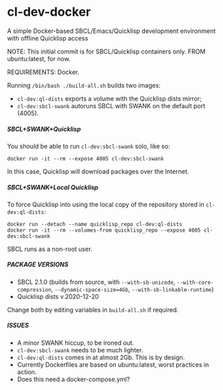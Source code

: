 # cl-dev-docker
A simple Docker-based SBCL/Emacs/Quicklisp development environment with offline Quicklisp access

NOTE: This initial commit is for SBCL/Quicklisp containers only.  FROM ubuntu:latest, for now.

REQUIREMENTS: Docker.

Running `/bin/bash ./build-all.sh` builds two images:
- `cl-dev:ql-dists` exports a volume with the Quicklisp dists mirror;
- `cl-dev:sbcl-swank` autoruns SBCL with SWANK on the default port (4005).

##### SBCL+SWANK+Quicklisp
You should be able to run `cl-dev:sbcl-swank` solo, like so:
```
docker run -it --rm --expose 4005 cl-dev:sbcl-swank
```
In this case, Quicklisp will download packages over the Internet.

##### SBCL+SWANK+Local Quicklisp
To force Quicklisp into using the local copy of the repository stored in `cl-dev:ql-dists`:
```
docker run --detach --name quicklisp_repo cl-dev:ql-dists
docker run -it --rm --volumes-from quicklisp_repo --expose 4005 cl-dev:sbcl-swank
```

SBCL runs as a non-root user.

##### PACKAGE VERSIONS
- SBCL 2.1.0 (builds from source, with `--with-sb-unicode`, `--with-core-compression`, `--dynamic-space-size=4Gb`, `--with-sb-linkable-runtime`)
- Quicklisp dists v.2020-12-20

Change both by editing variables in `build-all.sh` if required.

##### ISSUES
- A minor SWANK hiccup, to be ironed out.
- `cl-dev:sbcl-swank` needs to be much lighter.
- `cl-dev:ql-dists` comes in at almost 2Gb. This is by design.
- Currently Dockerfiles are based on ubuntu:latest, worst practices in action.
- Does this need a docker-compose.yml?
